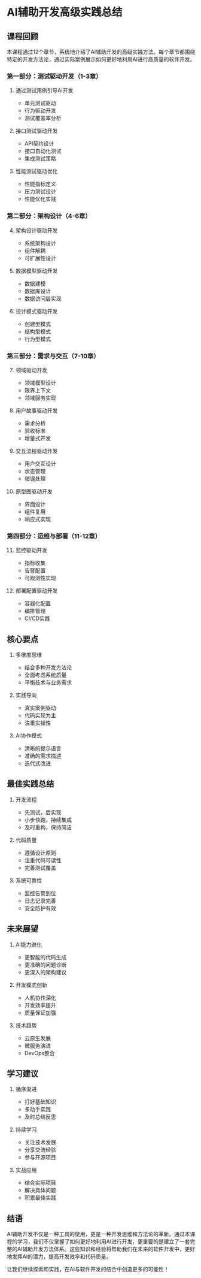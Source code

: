 # AI辅助开发高级实践总结

## 课程回顾

本课程通过12个章节，系统地介绍了AI辅助开发的高级实践方法。每个章节都围绕特定的开发方法论，通过实际案例展示如何更好地利用AI进行高质量的软件开发。

### 第一部分：测试驱动开发（1-3章）
1. 通过测试用例引导AI开发
   - 单元测试驱动
   - 行为驱动开发
   - 测试覆盖率分析

2. 接口测试驱动开发
   - API契约设计
   - 接口自动化测试
   - 集成测试策略

3. 性能测试驱动优化
   - 性能指标定义
   - 压力测试设计
   - 性能优化实践

### 第二部分：架构设计（4-6章）
4. 架构设计驱动开发
   - 系统架构设计
   - 组件解耦
   - 可扩展性设计

5. 数据模型驱动开发
   - 数据建模
   - 数据库设计
   - 数据访问层实现

6. 设计模式驱动开发
   - 创建型模式
   - 结构型模式
   - 行为型模式

### 第三部分：需求与交互（7-10章）
7. 领域驱动开发
   - 领域模型设计
   - 限界上下文
   - 领域服务实现

8. 用户故事驱动开发
   - 需求分析
   - 验收标准
   - 增量式开发

9. 交互流程驱动开发
   - 用户交互设计
   - 状态管理
   - 错误处理

10. 原型图驱动开发
    - 界面设计
    - 组件复用
    - 响应式实现

### 第四部分：运维与部署（11-12章）
11. 监控驱动开发
    - 指标收集
    - 告警配置
    - 可观测性实现

12. 部署配置驱动开发
    - 容器化配置
    - 编排管理
    - CI/CD实践

## 核心要点

1. 多维度思维
   - 结合多种开发方法论
   - 全面考虑系统质量
   - 平衡技术与业务需求

2. 实践导向
   - 真实案例驱动
   - 代码实现为主
   - 注重实操性

3. AI协作模式
   - 清晰的提示语言
   - 准确的需求描述
   - 迭代式改进

## 最佳实践总结

1. 开发流程
   - 先测试，后实现
   - 小步快跑，持续集成
   - 及时重构，保持简洁

2. 代码质量
   - 遵循设计原则
   - 注重代码可读性
   - 完善测试覆盖

3. 系统可靠性
   - 监控告警到位
   - 日志记录完善
   - 安全防护有效

## 未来展望

1. AI能力进化
   - 更智能的代码生成
   - 更准确的问题诊断
   - 更深入的架构建议

2. 开发模式创新
   - 人机协作深化
   - 开发效率提升
   - 质量保证加强

3. 技术趋势
   - 云原生发展
   - 微服务演进
   - DevOps整合

## 学习建议

1. 循序渐进
   - 打好基础知识
   - 多动手实践
   - 及时总结反思

2. 持续学习
   - 关注技术发展
   - 分享交流经验
   - 参与开源项目

3. 实战应用
   - 结合实际项目
   - 解决具体问题
   - 积累最佳实践

## 结语

AI辅助开发不仅是一种工具的使用，更是一种开发思维和方法论的革新。通过本课程的学习，我们不仅掌握了如何更好地利用AI进行开发，更重要的是建立了一套完整的AI辅助开发方法体系。这些知识和经验将帮助我们在未来的软件开发中，更好地发挥AI的潜力，提高开发效率和代码质量。

让我们继续探索和实践，在AI与软件开发的结合中创造更多的可能性！
